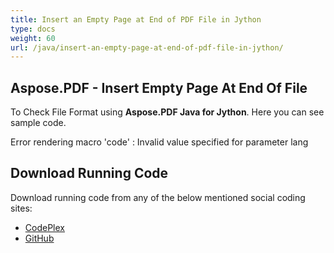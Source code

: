 ```yaml
---
title: Insert an Empty Page at End of PDF File in Jython
type: docs
weight: 60
url: /java/insert-an-empty-page-at-end-of-pdf-file-in-jython/
---
```


## **Aspose.PDF - Insert Empty Page At End Of File**
To Check File Format using **Aspose.PDF Java for Jython**. Here you can see sample code.

Error rendering macro 'code' : Invalid value specified for parameter lang
## **Download Running Code**
Download running code from any of the below mentioned social coding sites:

- [CodePlex](https://asposepdfjavajython.codeplex.com/releases)
- [GitHub](https://github.com/aspose-pdf/Aspose.PDF-for-Java/releases/tag/Aspose.PDF_Java_for_Jython-v1.0.0)
